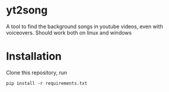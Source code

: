# yt2song
A tool to find the background songs in youtube videos, even with voiceovers. Should work both on linux and windows

# Installation
Clone this repository, run
```
pip install -r requirements.txt
```
